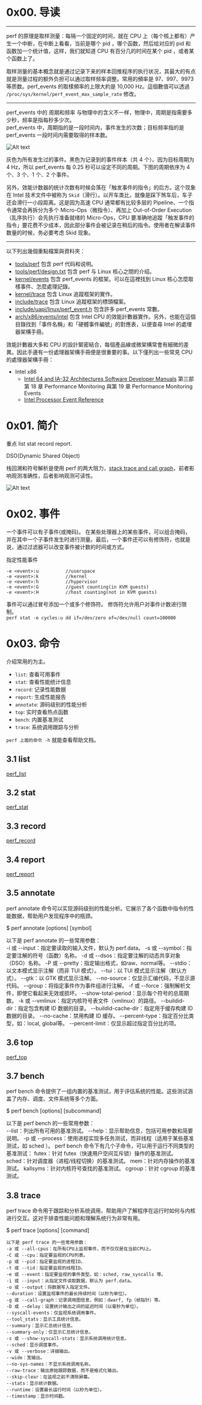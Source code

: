 # 0x00. 导读





------

perf 的原理是取样测量：每隔一个固定的时间，就在 CPU 上（每个核上都有）产生一个中断，在中断上看看，当前是哪个 pid ，哪个函数，然后给对应的 pid 和函数加一个统计值，这样，我们就知道 CPU 有百分几的时间在某个 pid ，或者某个函数上了。

取样测量的基本概念就是通过记录下来的样本回推程序的执行状况，其最大的有点就是测量过程的额外负担可以通过取样频率调整。常用的頻率是 97、997、9973 等质数。perf_events 的取樣頻率的上限大約是 10,000 Hz。這個數值可以透過 `/proc/sys/kernel/perf_event_max_sample_rate` 修改。


-----------

perf_events 中的 周期和频率 与物理中的含义不一样，物理中，周期是指需要多少秒，频率是指每秒多少次。   
perf_events 中，周期指的是一段时间内，事件发生的次数；目标频率指的是 perf_events 一段时间内需要取得的样本数。

![Alt text](../../../pic/linux/perf/perf_period_freq.png)

灰色为所有发生过的事件。黑色为记录到的事件样本（共 4 个）。因为目标周期为 4 Hz，所以 perf_events 每 0.25 秒可以设定不同的周期。下图的周期依序为 4 个、3 个、1 个、2 个事件。

另外，效能计数器的统计次数有时候会落在「触发事件的指令」的后方。这个现象在 Intel 技术文件中被称为 `Skid`（滑行）。以开车类比，就像是踩下煞车后，车子还会滑行一小段距离。这是因为高速 CPU 通常都有比较多层的 Pipeline、一个指令通常会再拆分为多个 Micro-Ops（微指令）、再加上 Out-of-Order Execution （乱序执行）会先执行准备就绪的 Micro-Ops，CPU 要准确地追蹤「触发事件的指令」要花费不少成本，因此部分事件会被记录在稍后的指令。使用者在解读事件数量的时候，务必要考虑 Skid 现象。

-----

以下列出幾個重點檔案與資料夾：

- [tools/perf](https://git.kernel.org/pub/scm/linux/kernel/git/torvalds/linux.git/tree/tools/perf) 包含 perf 代码和说明。
- [tools/perf/design.txt](https://git.kernel.org/pub/scm/linux/kernel/git/torvalds/linux.git/tree/tools/perf/design.txt) 包含 perf 与 Linux 核心之間的介绍。
- [kernel/events](https://git.kernel.org/pub/scm/linux/kernel/git/torvalds/linux.git/tree/kernel/events) 包含 perf_events 的框架。可以在這裡找到 Linux 核心怎麼取樣事件、怎麼處理記錄。
- [kernel/trace](https://git.kernel.org/pub/scm/linux/kernel/git/torvalds/linux.git/tree/kernel/trace) 包含 Linux 追蹤框架的實作。
- [include/trace](https://git.kernel.org/pub/scm/linux/kernel/git/torvalds/linux.git/tree/include/trace) 包含 Linux 追蹤框架的標頭檔案。
- [include/uapi/linux/perf_event.h](https://git.kernel.org/pub/scm/linux/kernel/git/torvalds/linux.git/tree/include/uapi/linux/perf_event.h) 包含許多 perf_events 常數。
- [arch/x86/events/intel](https://git.kernel.org/pub/scm/linux/kernel/git/torvalds/linux.git/tree/arch/x86/events/intel) 包含 Intel CPU 的效能計數器實作。另外，也能在這個目錄找到「事件名稱」和「硬體事件編號」的對應表，以便查尋 Intel 的處埋器架構手冊。

效能計數器大多和 CPU 的設計緊密結合，每個產品線或微架構常會有細微的差異。因此手邊有一份處理器架構手冊便是很重要的事。以下僅列出一些常見 CPU 的處理器架構手冊：

- Intel x86
    - [Intel 64 and IA-32 Architectures Software Developer Manuals](https://www.intel.com/content/www/us/en/developer/articles/technical/intel-sdm.html) 第三部第 18 章 Performance Monitoring 與第 19 章 Performance Monitoring Events
    - [Intel Processor Event Reference](https://github.com/intel/perfmon)

# 0x01. 简介

重点 list stat record report.

DSO(Dynamic Shared Object)

栈回溯和符号解析是使用 perf 的两大阻力，[stack trace and call graph](../basics/symbol_record.md)，前者影响观测准确性，后者影响观测可读性。

![Alt text](../../../pic/linux/perf/perf_events_workflow.png)


# 0x02. 事件


一个事件可以有子事件(或掩码)。 在某些处理器上的某些事件，可以组合掩码，并在其中一个子事件发生时进行测量。最后，一个事件还可以有修饰符，也就是说，通过过滤器可以改变事件被计数的时间或方式。

指定性能事件
```
-e <event>:u          //userspace
-e <event>:k          //kernel
-e <event>:h          //hypervisor
-e <event>:G          //guest counting(in KVM guests)
-e <event>:H          //host counting(not in KVM guests)
```

事件可以通过冒号添加一个或多个修饰符。 修饰符允许用户对事件计数进行限制。   
`perf stat -e cycles:u dd if=/dev/zero of=/dev/null count=100000`

# 0x03. 命令

介绍常用的为主。

- `list`: 查看可用事件  
- `stat`: 查看性能统计信息   
- `record`: 记录性能数据  
- `report`: 生成性能报告  
- `annotate`: 源码级别的性能分析
- `top`: 实时查看热点函数
- `bench`: 内置基准测试
- `trace`: 系统调用跟踪与分析

`perf 上面的命令 -h` 就能查看帮助文档。

## 3.1 list

[perf_list](./perf_list.md)
## 3.2 stat

[perf_stat](./perf_stat.md)

## 3.3 record

[perf_record](./perf_record.md)


## 3.4 report

[perf_report](./perf_report.md)

## 3.5 annotate

perf annotate 命令可以实现源码级别的性能分析。它展示了各个函数中指令的性能数据，帮助用户发现程序中的瓶颈。

$ perf annotate [options] [symbol]

以下是 perf annotate 的一些常用参数：  
-i 或 --input：指定要读取的输入文件，默认为 perf.data。
-s 或 --symbol：指定要注解的符号（函数）名称。
-d 或 --dsos：指定要注解的动态共享对象（DSO）名称。
-P 或 --pretty：指定输出格式，如raw、normal等。
--stdio：以文本模式显示注解（而非 TUI 模式）。
--tui：以 TUI 模式显示注解（默认方式）。
--gtk：以 GTK 模式显示注解。
--no-source：仅显示汇编代码，不显示源代码。
--group：将指定事件作为事件组进行注解。
-f 或 --force：强制解析文件，即使它看起来无效或损坏。
--show-total-period：显示每个符号的总周期数。
-k 或 --vmlinux：指定内核符号表文件（vmlinux）的路径。
--buildid-dir：指定包含构建 ID 数据的目录。
--buildid-cache-dir：指定用于缓存构建 ID 数据的目录。
--no-cache：禁用构建 ID 缓存。
--percent-type：指定百分比类型，如：local, global等。
--percent-limit：仅显示超过指定百分比的项。

## 3.6 top

[perf_top](./perf_top.md)

## 3.7 bench

perf bench 命令提供了一组内置的基准测试，用于评估系统的性能。这些测试涵盖了内存、调度、文件系统等多个方面。

$ perf bench [options] [subcommand]

以下是 perf bench 的一些常用参数：  
--list：列出所有可用的基准测试。
--help：显示帮助信息，包括可用参数和简要说明。
-p 或 --process：使用进程实现多任务测试，而非线程（适用于某些基准测试，如 sched ）。
perf bench 命令下有几个子命令，可以用于运行不同类型的基准测试：
futex：针对 futex（快速用户空间互斥锁）操作的基准测试。
sched：针对调度器（进程/线程切换）的基准测试。
mem：针对内存操作的基准测试。
kallsyms：针对内核符号查找的基准测试。
cgroup：针对 cgroup 的基准测试。

## 3.8 trace

perf trace 命令用于跟踪和分析系统调用，帮助用户了解程序在运行时如何与内核进行交互。这对于排查性能问题和理解系统行为非常有用。

$ perf trace [options] [command]

```
以下是 perf trace 的一些常用参数：  
-a 或 --all-cpus：在所有CPU上监视事件，而不仅仅是在当前CPU上。
-C 或 --cpu：指定要监视的CPU列表。
-p 或 --pid：指定要监视的进程ID。
-t 或 --tid：指定要监视的线程ID。
-e 或 --event：指定要监视的事件类型。如：sched, raw_syscalls 等。
-i 或 --input：从指定文件读取数据，默认为 perf.data。
-o 或 --output：将数据写入指定文件。
--duration：设置监视事件的最长持续时间（以秒为单位）。
-g 或 --call-graph：记录调用图信息，例如：dwarf, fp（帧指针）等。
-D 或 --delay：设置统计输出之间的延迟时间（以毫秒为单位）。
--syscall-events：仅监视系统调用事件。
--tool_stats：显示工具统计信息。
--summary：显示汇总统计信息。
--summary-only：仅显示汇总统计信息。
-s 或 --show-syscall-stats：显示系统调用统计信息。
--sched：显示调度事件。
-v 或 --verbose：详细输出。
--wide：宽输出。
--no-sys-names：不显示系统调用名称。
--raw-trace：输出原始跟踪数据，而不是格式化输出。
--skip-clear：在监视之前不清除屏幕。
--stats：显示统计数据。
--runtime：设置最长运行时间（以秒为单位）。
--timestamp：显示时间戳。
```